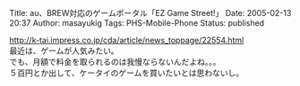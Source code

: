 Title: au、BREW対応のゲームポータル「EZ Game Street!」
Date: 2005-02-13 20:37
Author: masayukig
Tags: PHS-Mobile-Phone
Status: published

<http://k-tai.impress.co.jp/cda/article/news_toppage/22554.html>  
最近は、ゲームが人気みたい。  
でも、月額で料金を取られるのは我慢ならないんだよね。。。  
５百円とか出して、ケータイのゲームを買いたいとは思わないし。
